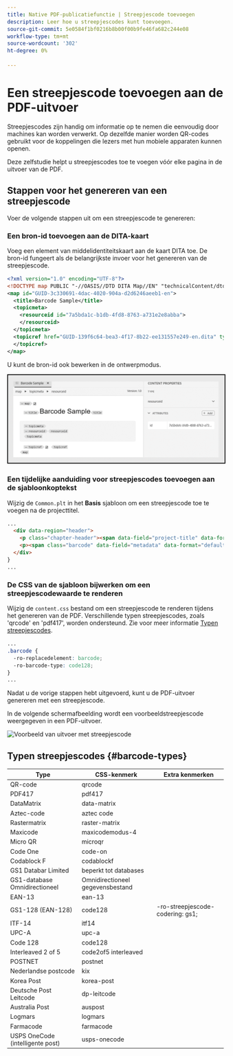 ```yaml
---
title: Native PDF-publicatiefunctie | Streepjescode toevoegen
description: Leer hoe u streepjescodes kunt toevoegen.
source-git-commit: 5e0584f1bf0216b8b00f00b9fe46fa682c244e08
workflow-type: tm+mt
source-wordcount: '302'
ht-degree: 0%

---
```


# Een streepjescode toevoegen aan de PDF-uitvoer

Streepjescodes zijn handig om informatie op te nemen die eenvoudig door machines kan worden verwerkt. Op dezelfde manier worden QR-codes gebruikt voor de koppelingen die lezers met hun mobiele apparaten kunnen openen.

Deze zelfstudie helpt u streepjescodes toe te voegen vóór elke pagina in de uitvoer van de PDF.

## Stappen voor het genereren van een streepjescode

Voer de volgende stappen uit om een streepjescode te genereren:

### Een bron-id toevoegen aan de DITA-kaart

Voeg een element van middelidentiteitskaart aan de kaart DITA toe. De bron-id fungeert als de belangrijkste invoer voor het genereren van de streepjescode.

```xml
<?xml version="1.0" encoding="UTF-8"?>
<!DOCTYPE map PUBLIC "-//OASIS//DTD DITA Map//EN" "technicalContent/dtd/map.dtd">
<map id="GUID-3c330691-4dac-4020-904a-d2d6246aeeb1-en">
  <title>Barcode Sample</title>
  <topicmeta>
    <resourceid id="7a5bda1c-b1db-4fd8-8763-a731e2e8abba">
    </resourceid>
  </topicmeta>
  <topicref href="GUID-139f6c64-bea3-4f17-8b22-ee131557e249-en.dita" type="topic">
  </topicref>
</map>  
```

U kunt de bron-id ook bewerken in de ontwerpmodus.

<img src="./assets/barcode-map.png" alt="Voorbeeld van uitvoer met streepjescode" width="700" border="2px solid blue">


### Een tijdelijke aanduiding voor streepjescodes toevoegen aan de sjabloonkoptekst

Wijzig de `Common.plt` in het **Basis** sjabloon om een streepjescode toe te voegen na de projecttitel.

```html
...
  <div data-region="header">
    <p class="chapter-header"><span data-field="project-title" data-format="default">Project Title</span> </p>
    <p><span class="barcode" data-field="metadata" data-format="default" data-subtype="//resourceid/@id">Resource ID (barcode)</span></p>
  </div>
} 
...
```


### De CSS van de sjabloon bijwerken om een streepjescodewaarde te renderen

Wijzig de `content.css` bestand om een streepjescode te renderen tijdens het genereren van de PDF. Verschillende typen streepjescodes, zoals &#39;qrcode&#39; en &#39;pdf417&#39;, worden ondersteund.  Zie voor meer informatie [Typen streepjescodes](#barcode-types).



```css
...
.barcode {
  -ro-replacedelement: barcode;
  -ro-barcode-type: code128;
}
...
```

Nadat u de vorige stappen hebt uitgevoerd, kunt u de PDF-uitvoer genereren met een streepjescode.

In de volgende schermafbeelding wordt een voorbeeldstreepjescode weergegeven in een PDF-uitvoer.

<img src="./assets/barcode-output-sample.png" alt="Voorbeeld van uitvoer met streepjescode" width="700">


## Typen streepjescodes {#barcode-types}

| Type | CSS-kenmerk | Extra kenmerken |
| ------------------------------- | ----------------------- | -------------------------- |
| QR-code | qrcode |                            |
| PDF417 | pdf417 |                            |
| DataMatrix | data-matrix |                            |
| Aztec-code | aztec code |                            |
| Rastermatrix | raster-matrix |                            |
| Maxicode | maxicodemodus-4 |                            |
| Micro QR | microqr |                            |
| Code One | code-on |                            |
| Codablock F | codablockf |                            |
| GS1 Databar Limited | beperkt tot databases |                            |
| GS1-database Omnidirectioneel | Omnidirectioneel gegevensbestand |                            |
| EAN-13 | ean-13 |                            |
| GS1-128 (EAN-128) | code128 | -ro-streepjescode-codering: gs1; |
| ITF-14 | itf14 |                            |
| UPC-A | upc-a |                            |
| Code 128 | code128 |                            |
| Interleaved 2 of 5 | code2of5 interleaved |                            |
| POSTNET | postnet |                            |
| Nederlandse postcode | kix |                            |
| Korea Post | korea-post |                            |
| Deutsche Post Leitcode | dp-leitcode |                            |
| Australia Post | auspost |                            |
| Logmars | logmars |                            |
| Farmacode | farmacode |                            |
| USPS OneCode (intelligente post) | usps-onecode |                            |


